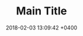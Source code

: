 ---
layout: post
image:  "https://cl.ly/1j0m3f0h080U/joshua-newton-199769.jpg"
date:   2018-02-03 13:09:42 +0400
title:  "Main Title"
description: "Subtitle here about something"
---